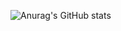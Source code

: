 ![Anurag's GitHub stats](https://github-readme-stats.vercel.app/api?username=wza13&show_icons=true&theme=radical)
